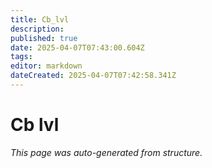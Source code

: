 ```yaml
---
title: Cb_lvl
description: 
published: true
date: 2025-04-07T07:43:00.604Z
tags: 
editor: markdown
dateCreated: 2025-04-07T07:42:58.341Z
---
```


# Cb lvl

*This page was auto-generated from structure.*